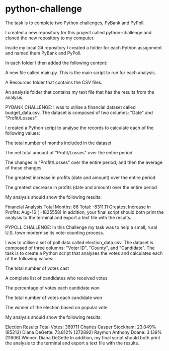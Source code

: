# **python-challenge**

The task is to complete two Python challenges, PyBank and PyPoll.

I created a new repository for this project called python-challenge and cloned the new repository to my computer.

Inside my local Git repository I created a folder for each Python assignment and named them PyBank and PyPoll.

In each folder I then added the following content:

A new file called main.py. This is the main script to run for each analysis.

A Resources folder that contains the CSV files.

An analysis folder that contains my text file that has the results from the analysis.

PYBANK CHALLENGE: I was to utilise a financial dataset called budget_data.csv. The dataset is composed of two columns: "Date" and "Profit/Losses".

I created a Python script to analyse the records to calculate each of the following values:

The total number of months included in the dataset

The net total amount of "Profit/Losses" over the entire period

The changes in "Profit/Losses" over the entire period, and then the average of those changes

The greatest increase in profits (date and amount) over the entire period

The greatest decrease in profits (date and amount) over the entire period

My analysis should show the following results:

Financial Analysis
Total Months: 86 Total: 
-8311.11 Greatest Increase in Profits: Aug-16 (
-1825558) In addition, your final script should both print the analysis to the terminal and export a text file with the results.

PYPOLL CHALLENGE: In this Challenge my task was to help a small, rural U.S. town modernise its vote-counting process.

I was to utilise a set of poll data called election_data.csv. The dataset is composed of three columns: "Voter ID", "County", and "Candidate". The task is to create a Python script that analyses the votes and calculates each of the following values:

The total number of votes cast

A complete list of candidates who received votes

The percentage of votes each candidate won

The total number of votes each candidate won

The winner of the election based on popular vote

My analysis should show the following results:

Election Results
Total Votes: 369711
Charles Casper Stockham: 23.049% (85213) Diana DeGette: 73.812% (272892) Raymon Anthony Doane: 3.139% (11606)
Winner: Diana DeGette
In addition, my final script should both print the analysis to the terminal and export a text file with the results.
